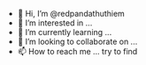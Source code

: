 - 👋 Hi, I’m @redpandathuthiem
- 👀 I’m interested in ...
- 🌱 I’m currently learning ...
- 💞️ I’m looking to collaborate on ...
- 📫 How to reach me ... try to find

<!---
redpandathuthiem/redpandathuthiem is a ✨ special ✨ repository because its `README.md` (this file) appears on your GitHub profile.
You can click the Preview link to take a look at your changes.
--->
